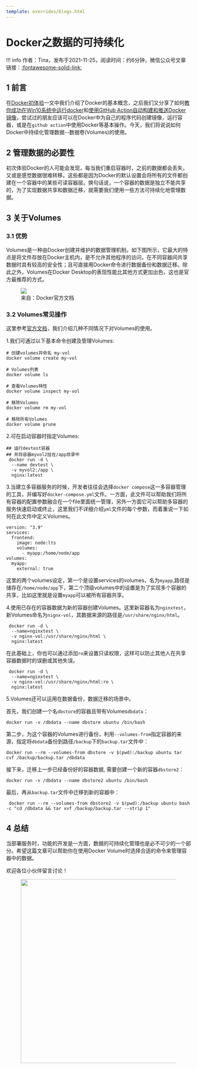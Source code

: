 ```yaml
---
template: overrides/blogs.html
---
```


# Docker之数据的可持续化

!!! info
    作者：Tina，发布于2021-11-25，阅读时间：约6分钟，微信公众号文章链接：[:fontawesome-solid-link:]()

## 1 前言
在[Docker初体验](https://mp.weixin.qq.com/s/gfO5BiK9fqRtWf8rjP8mPA)一文中我们介绍了Docker的基本概念，之后我们又分享了如何[教你成功在Win10系统中运行docker](https://mp.weixin.qq.com/s/8B9ye55zpWCCVTA4g4fLQQ)和[使用GitHub Action自动构建和推送Docker镜像](https://mp.weixin.qq.com/s/BCzu346DvNga84vEUXUbTQ)，尝试过的朋友应该可以在Docker中为自己的程序代码创建镜像，运行容器，或是在`github action`中使用Docker等基本操作。今天，我们将说说如何Docker中持续化管理数据--数据卷(Volumes)的使用。

## 2 管理数据的必要性
初次体验Docker的人可能会发现，每当我们重启容器时，之前的数据都会丢失，又或是感觉数据很难转移。这些都是因为Docker的默认设置会将所有的文件都创建在一个容器中的某些可读容器层。换句话说，一个容器的数据是独立不能共享的，为了实现数据共享和数据迁移，就需要我们使用一些方法可持续化地管理数据。

## 3 关于Volumes

### 3.1 优势

Volumes是一种由Docker创建并维护的数据管理机制。如下图所示，它最大的特点是将文件存放在Docker主机内，是不允许其他程序的访问，在不同容器间共享数据时具有较高的安全性；且可直接用Docker命令进行数据备份和数据迁移。除此之外，Volumes在Docker Desktop的表现性能比其他方式更加出色，这也是官方最推荐的方式。

<figure>
  <img src="https://cdn.jsdelivr.net/gh/BulletTech2021/Pics/img/difference_ploy.png"  />
  <figcaption>来自：Docker官方文档</figcaption>
</figure>

### 3.2 Volumes常见操作

这里参考[官方文档](https://docs.docker.com/storage/volumes/ 'Docker Volumes')，我们介绍几种不同情况下对Volumes的使用。

1.我们可通过以下基本命令创建及管理Volumes:
```shell
# 创建volumes并命名 my-vol
docker volume create my-vol

# Volumes列表
docker volume ls

# 查看Volumes特性
docker volume inspect my-vol

# 移除Volumes
docker volume rm my-vol

# 移除所有Volumes
docker volume prune
```


2.可在启动容器时指定Volumes:

```shell
## 运行devtest容器
## 并将容器myvol2挂在/app目录中
 docker run -d \
  --name devtest \
  -v myvol2:/app \
  nginx:latest
```


3.当建立多容器服务的时候，开发者往往会选择`docker compose`这一多容器管理的工具，并编写好`docker-compose.yml`文件。一方面，此文件可以帮助我们将所有容器的配置参数融合在一个file里面统一管理，另外一方面它可以帮助多容器的服务快速启动或终止，这里我们不详细介绍`yml`文件的每个参数，而着重说一下如何在此文件中定义Volumes。

```shell
version: "3.9"
services:
  frontend:
    image: node:lts
    volumes:
      - myapp:/home/node/app
volumes:
  myapp:
    external: true
```
这里的两个volumes设定，第一个是设置services的volumes，名为`myapp`,路径是储存在`/home/node/app`下，第二个顶级volumes中的设置是为了实现多个容器的共享，比如这里就是设置`myapp`可以被所有容器共享。


4.使用已存在的容器数据为新的容器创建Volumes。这里新容器名为`nginxtest`，新Volumes命名为`nignx-vol`，其数据来源的路径是`/usr/share/nginx/html`。

```shell
 docker run -d \
  --name=nginxtest \
  -v nginx-vol:/usr/share/nginx/html \
  nginx:latest
```

在此基础上，你也可以通过添加`ro`来设置只读权限，这样可以防止其他人在共享容器数据时的误删或其他失误。

```shell
 docker run -d \
  --name=nginxtest \
  -v nginx-vol:/usr/share/nginx/html:ro \
  nginx:latest
```


5.Volumes还可以运用在数据备份，数据迁移的场景中。

首先，我们创建一个名`dbstore`的容器且带有Volumes`dbdata`：
```shell
docker run -v /dbdata --name dbstore ubuntu /bin/bash
```

第二步，为这个容器的Volumes进行备份，利用`--volumes-from`指定容器的来源，指定将`dbdata`备份到路径`/backup`下的`backup.tar`文件中：

```shell
docker run --rm --volumes-from dbstore -v $(pwd):/backup ubuntu tar cvf /backup/backup.tar /dbdata
```

接下来，迁移上一步已经备份好的容器数据, 需要创建一个新的容器`dbstore2`：

```shell
docker run -v /dbdata --name dbstore2 ubuntu /bin/bash
```

最后，再从`backup.tar`文件中迁移到新的容器中：

```shell
 docker run --rm --volumes-from dbstore2 -v $(pwd):/backup ubuntu bash -c "cd /dbdata && tar xvf /backup/backup.tar --strip 1"
```

## 4 总结

当部署服务时，功能的开发是一方面，数据的可持续化管理也是必不可少的一个部分。希望这篇文章可以帮助你在使用Docker Volume时选择合适的命令来管理容器中的数据。

欢迎各位小伙伴留言讨论！

<figure>
  <img src="https://cdn.jsdelivr.net/gh/BulletTech2021/Pics/2021-6-14/1623639526512-1080P%20(Full%20HD)%20-%20Tail%20Pic.png" width="500" />
</figure>

